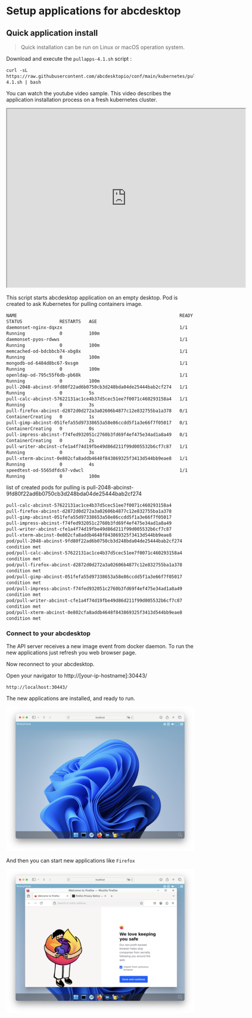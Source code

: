 
# Setup applications for abcdesktop

## Quick application install

> Quick installation can be run on Linux or macOS operation system. 

Download and execute the `pullapps-4.1.sh` script :

```
curl -sL https://raw.githubusercontent.com/abcdesktopio/conf/main/kubernetes/pullapps-4.1.sh | bash
```

You can watch the youtube video sample. This video describes the application installation process on a fresh kubernetes cluster.

<iframe width="640" height="480" src="https://www.youtube.com/embed/JSIjnNA6kNE" allow="accelerometer; autoplay; encrypted-media; gyroscope; picture-in-picture" allowfullscreen> </iframe>



This script starts abcdesktop application on an empty desktop. Pod is created to ask Kubernetes for pulling containers image.


```
NAME                                                             READY   STATUS              RESTARTS   AGE
daemonset-nginx-dqxzx                                            1/1     Running             0          100m
daemonset-pyos-rdwws                                             1/1     Running             0          100m
memcached-od-bdcbbcb74-xbg8x                                     1/1     Running             0          100m
mongodb-od-6484d8bc67-9xsgm                                      1/1     Running             0          100m
openldap-od-795c55f6db-pb68k                                     1/1     Running             0          100m
pull-2048-abcinst-9fd80f22ad6b0750cb3d248bda04de25444bab2cf274   1/1     Running             0          5s
pull-calc-abcinst-57622131ac1ce4b37d5cec51ee7f0071c460293158a4   1/1     Running             0          3s
pull-firefox-abcinst-d2872d0d272a3a02606b4877c12e832755ba1a378   0/1     ContainerCreating   0          1s
pull-gimp-abcinst-051fefa55d97338653a58e86ccdd5f1a3e66f7f05017   0/1     ContainerCreating   0          0s
pull-impress-abcinst-f74fed932051c2760b3fd69f4ef475e34ad1a8a49   0/1     ContainerCreating   0          2s
pull-writer-abcinst-cfe1a4f74d19fbe49d86d211f99d005532b6cf7c87   1/1     Running             0          3s
pull-xterm-abcinst-0e802cfa8addb4648f843869325f3413d544bb9eae8   1/1     Running             0          4s
speedtest-od-5565dfdc67-vdwcl                                    1/1     Running             0          100m
```

list of created pods for pulling is pull-2048-abcinst-9fd80f22ad6b0750cb3d248bda04de25444bab2cf274

```
pull-calc-abcinst-57622131ac1ce4b37d5cec51ee7f0071c460293158a4
pull-firefox-abcinst-d2872d0d272a3a02606b4877c12e832755ba1a378
pull-gimp-abcinst-051fefa55d97338653a58e86ccdd5f1a3e66f7f05017
pull-impress-abcinst-f74fed932051c2760b3fd69f4ef475e34ad1a8a49
pull-writer-abcinst-cfe1a4f74d19fbe49d86d211f99d005532b6cf7c87
pull-xterm-abcinst-0e802cfa8addb4648f843869325f3413d544bb9eae8
pod/pull-2048-abcinst-9fd80f22ad6b0750cb3d248bda04de25444bab2cf274 condition met
pod/pull-calc-abcinst-57622131ac1ce4b37d5cec51ee7f0071c460293158a4 condition met
pod/pull-firefox-abcinst-d2872d0d272a3a02606b4877c12e832755ba1a378 condition met
pod/pull-gimp-abcinst-051fefa55d97338653a58e86ccdd5f1a3e66f7f05017 condition met
pod/pull-impress-abcinst-f74fed932051c2760b3fd69f4ef475e34ad1a8a49 condition met
pod/pull-writer-abcinst-cfe1a4f74d19fbe49d86d211f99d005532b6cf7c87 condition met
pod/pull-xterm-abcinst-0e802cfa8addb4648f843869325f3413d544bb9eae8 condition met
```

### Connect to your abcdesktop

The API server receives a new image event from docker daemon. To run the new applications just refresh you web browser page.

Now reconnect to your abcdesktop. 

Open your navigator to http://[your-ip-hostname]:30443/

```	
http://localhost:30443/
```

The new applications are installed, and ready to run.

![applications after upload json](img/abcdesktop-4-1-loginanonymous-with-applications.png)

And then you can start new applications like `Firefox`

![Start Firefix application](img/abcdesktop-4-1-loginanonymous-with-firefox-applications.png)





